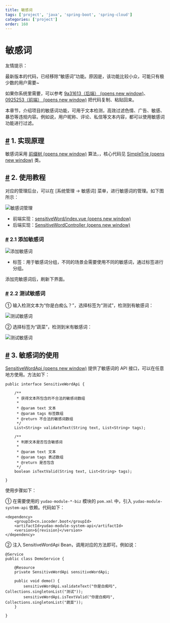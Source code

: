 ```yaml
---
title: 敏感词
tags: ['project', 'java', 'spring-boot', 'spring-cloud']
categories: ['project']
order: 160
---
```

# 敏感词

友情提示：

 最新版本的代码，已经移除“敏感词”功能。原因是，该功能比较小众，可能只有极少数的用户需要~

 如果你系统里需要，可以参考 [9a31613（后端）  (opens new window)](https://gitee.com/zhijiantianya/ruoyi-vue-pro/commit/9a31613e5b766977df62a4977a40ef08bdeefa0b)、[0925253（前端）  (opens new window)](https://gitee.com/yudaocode/yudao-ui-admin-vue3/commit/0925253a9dd0e3d9502178fc5c8f4a907eaeb852) 把代码复制、粘贴回来。

 本章节，介绍项目的敏感词功能，可用于文本检测，高效过滤色情、广告、敏感、暴恐等违规内容。例如说，用户昵称、评论、私信等文本内容，都可以使用敏感词功能进行过滤。

 ## [#](#_1-实现原理) 1. 实现原理

 敏感词采用 [前缀树  (opens new window)](https://zh.m.wikipedia.org/zh-hans/Trie) 算法，，核心代码见 [SimpleTrie  (opens new window)](https://github.com/YunaiV/ruoyi-vue-pro/blob/master/yudao-module-system/yudao-module-system-biz/src/main/java/cn/iocoder/yudao/module/system/util/collection/SimpleTrie.java) 类。

 ## [#](#_2-使用教程) 2. 使用教程

 对应的管理后台，可以在 [系统管理 -> 敏感词] 菜单，进行敏感词的管理。如下图所示：

 ![敏感词管理](https://doc.iocoder.cn/img/%E6%95%8F%E6%84%9F%E8%AF%8D/%E6%95%8F%E6%84%9F%E8%AF%8D%E7%AE%A1%E7%90%86.png)

 * 前端实现：[sensitiveWord/index.vue  (opens new window)](https://github.com/yudaocode/yudao-ui-admin-vue2/blob/master/src/views/system/sensitiveWord/index.vue)
* 后端实现：[SensitiveWordController  (opens new window)](https://github.com/YunaiV/ruoyi-vue-pro/blob/master/yudao-module-system/yudao-module-system-biz/src/main/java/cn/iocoder/yudao/module/system/controller/admin/sensitiveword/SensitiveWordController.java)

 ### [#](#_2-1-添加敏感词) 2.1 添加敏感词

 ![添加敏感词](https://doc.iocoder.cn/img/%E6%95%8F%E6%84%9F%E8%AF%8D/%E6%B7%BB%E5%8A%A0%E6%95%8F%E6%84%9F%E8%AF%8D.png)

 * 标签：用于敏感词分组，不同的场景会需要使用不同的敏感词，通过标签进行分组。

 添加完敏感词后，刷新下界面。

 ### [#](#_2-2-测试敏感词) 2.2 测试敏感词

 ① 输入检测文本为“你是白痴么？”，选择标签为“测试”，检测到有敏感词：

 ![测试敏感词](https://doc.iocoder.cn/img/%E6%95%8F%E6%84%9F%E8%AF%8D/%E6%B5%8B%E8%AF%95%E6%95%8F%E6%84%9F%E8%AF%8D-%E6%9C%89.png)

 ② 选择标签为“蔬菜”，检测到米有敏感词：

 ![测试敏感词](https://doc.iocoder.cn/img/%E6%95%8F%E6%84%9F%E8%AF%8D/%E6%B5%8B%E8%AF%95%E6%95%8F%E6%84%9F%E8%AF%8D-%E6%97%A0.png)

 ## [#](#_3-敏感词的使用) 3. 敏感词的使用

 [SensitiveWordApi  (opens new window)](https://github.com/YunaiV/ruoyi-vue-pro/blob/master/yudao-module-system/yudao-module-system-api/src/main/java/cn/iocoder/yudao/module/system/api/sensitiveword/SensitiveWordApi.java) 提供了敏感词的 API 接口，可以在任意地方使用。方法如下：

 
```
public interface SensitiveWordApi {

    /**
     * 获得文本所包含的不合法的敏感词数组
     *
     * @param text 文本
     * @param tags 标签数组
     * @return 不合法的敏感词数组
     */
    List<String> validateText(String text, List<String> tags);

    /**
     * 判断文本是否包含敏感词
     *
     * @param text 文本
     * @param tags 表述数组
     * @return 是否包含
     */
    boolean isTextValid(String text, List<String> tags);

}

```
使用步骤如下：

 ① 在需要使用的 `yudao-module-*-biz` 模块的 `pom.xml` 中，引入 `yudao-module-system-api` 依赖。代码如下：

 
```
<dependency>
    <groupId>cn.iocoder.boot</groupId>
    <artifactId>yudao-module-system-api</artifactId>
    <version>${revision}</version>
</dependency>

```
② 注入 SensitiveWordApi Bean，调用对应的方法即可。例如说：

 
```
@Service
public class DemoService {

    @Resource
    private SensitiveWordApi sensitiveWordApi;

    public void demo() {
        sensitiveWordApi.validateText("你是白痴吗", Collections.singletonList("测试"));
        sensitiveWordApi.isTextValid("你是白痴吗", Collections.singletonList("蔬菜"));
    }

}

```
